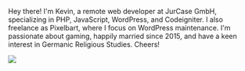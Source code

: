 Hey there! I'm Kevin, a remote web developer at JurCase GmbH, specializing in PHP, JavaScript, WordPress, and Codeigniter. I also freelance as Pixelbart, where I focus on WordPress maintenance. I'm passionate about gaming, happily married since 2015, and have a keen interest in Germanic Religious Studies. Cheers!

<picture>
  <source
    srcset="https://github-readme-stats.vercel.app/api?username=pixelbart&theme=dark"
    media="(prefers-color-scheme: dark)"
  />
  <source
    srcset="https://github-readme-stats.vercel.app/api?username=pixelbart"
    media="(prefers-color-scheme: light), (prefers-color-scheme: no-preference)"
  />
  <img src="https://github-readme-stats.vercel.app/api?username=pixelbart" />
</picture>
